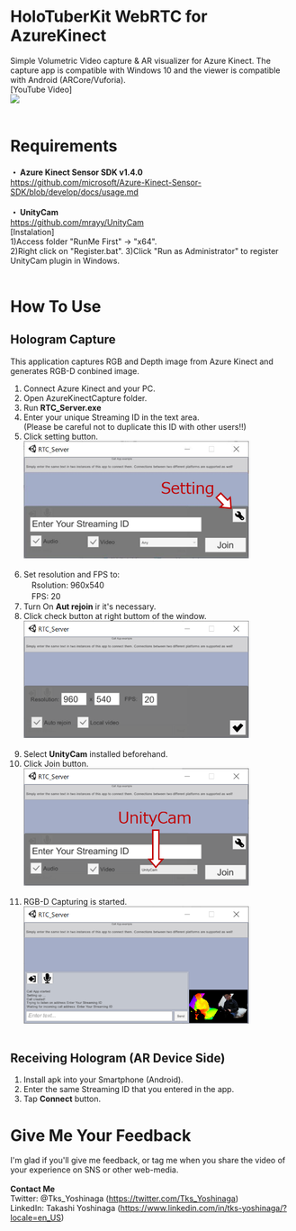 # HoloTuberKit WebRTC for AzureKinect
Simple Volumetric Video capture &amp; AR visualizer for Azure Kinect. 
The capture app is compatible with Windows 10 and the viewer is compatible with Android (ARCore/Vuforia).
<br>
[YouTube Video]<br>
[![](https://img.youtube.com/vi/m_uFsbNz-Ko/0.jpg)](https://www.youtube.com/watch?v=m_uFsbNz-Ko)
<br><br>

# Requirements
<b>・ Azure Kinect Sensor SDK v1.4.0</b> <br>
https://github.com/microsoft/Azure-Kinect-Sensor-SDK/blob/develop/docs/usage.md
<br><br>
<b>・ UnityCam</b> <br>
https://github.com/mrayy/UnityCam
<br>
[Instalation]<br>
1)Access folder "RunMe First" -> "x64". <br>
2)Right click on "Register.bat".
3)Click "Run as Administrator" to register UnityCam plugin in Windows. <br>
<br>
# How To Use
## Hologram Capture
This application captures RGB and Depth image from Azure Kinect and generates RGB-D conbined image.<br>
1) Connect Azure Kinect and your PC.
2) Open AzureKinectCapture folder.
3) Run <b>RTC_Server.exe</b>
4) Enter your unique Streaming ID in the text area.<br>
(Please be careful not to duplicate this ID with other users!!)<br>
5) Click setting button.
  <img src="/images/01.png" alt="" width="400"><br><br>
6) Set resolution and FPS to:<br>
　Rsolution: 960x540　<br>
　FPS: 20 <br>
7) Turn On <b>Aut rejoin</b> ir it's necessary.
8) Click check button at right buttom of the window.
  <img src="/images/02.png" alt="" width="400"><br><br>
9) Select <b>UnityCam</b> installed beforehand.
10) Click Join button.
  <img src="/images/03.png" alt="" width="400"><br><br>
11) RGB-D Capturing is started.
  <img src="/images/04.png" alt="" width="400"><br><br>

## Receiving Hologram (AR Device Side)
1) Install apk into your Smartphone (Android).
2) Enter the same Streaming ID that you entered in the app.
3) Tap <b>Connect</b> button.

# Give Me Your Feedback
I'm glad if you'll give me feedback, or tag me when you share the video of your experience on SNS or other web-media.<br><br>
<b>Contact Me</b><br>
Twitter: @Tks_Yoshinaga (https://twitter.com/Tks_Yoshinaga)<br>
LinkedIn: Takashi Yoshinaga (https://www.linkedin.com/in/tks-yoshinaga/?locale=en_US)<br>
<br>
